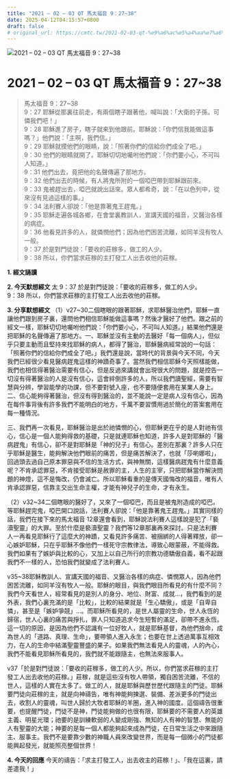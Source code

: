 ```yaml
---
title: "2021 – 02 – 03 QT 馬太福音 9：27~38"
date: 2025-04-12T04:15:57+0800
draft: false
# original_url: https://cmtc.tw/2021-02-03-qt-%e9%a6%ac%e5%a4%aa%e7%a6%8f%e9%9f%b3-9%ef%bc%9a2738
---
```


![2021 – 02 – 03 QT 馬太福音 9：27\~38](/images/qt.jpg   "2021 – 02 – 03 QT 馬太福音 9：27\~38")

# 2021 – 02 – 03 QT 馬太福音 9：27\~38

> 馬太福音 9：27\~38  
> 9：27 耶穌從那裏往前走，有兩個瞎子跟著他，喊叫說：「大衛的子孫，可憐我們吧！」  
> 9：28 耶穌進了房子，瞎子就來到他跟前。耶穌說：「你們信我能做這事嗎？」他們說：「主啊，我們信。」  
> 9：29 耶穌就摸他們的眼睛，說：「照著你們的信給你們成全了吧。」  
> 9：30 他們的眼睛就開了。耶穌切切地囑咐他們說：「你們要小心，不可叫人知道。」  
> 9：31 他們出去，竟把他的名聲傳遍了那地方。  
> 9：32 他們出去的時候，有人將鬼所附的一個啞巴帶到耶穌跟前來。  
> 9：33 鬼被趕出去，啞巴就說出話來。眾人都希奇，說：「在以色列中，從來沒有見過這樣的事。」  
> 9：34 法利賽人卻說：「他是靠著鬼王趕鬼。」  
> 9：35 耶穌走遍各城各鄉，在會堂裏教訓人，宣講天國的福音，又醫治各樣的病症。  
> 9：36 他看見許多的人，就憐憫他們；因為他們困苦流離，如同羊沒有牧人一般。  
> 9：37 於是對門徒說：「要收的莊稼多，做工的人少。  
> 9：38 所以，你們當求莊稼的主打發工人出去收他的莊稼。

**1. 經文誦讀**

**2.  今天默想經文**
太 9：37 於是對門徒說：「要收的莊稼多，做工的人少。  
9：38 所以，你們當求莊稼的主打發工人出去收他的莊稼。

**3. 分享默想經文**
（1）v27\~30二個瞎眼的跟著耶穌，求耶穌醫治他們，耶穌一直讓他們跟到房子裏，還問他們相信耶穌能做這事嗎？然後才醫好了他們。跟之前的經文一樣，耶穌切切地囑咐他們說：「你們要小心，不可叫人知道。」結果他們還是把耶穌的名聲傳遍了那地方。一、耶穌並沒有主動的去醫好「每一個病人」，但似乎只要主動而且堅持來找耶穌的病人，都得了醫治，耶穌醫病經常說的一句話：「照著你們的信給你們成全了吧。」我們還是說，當時代的背景與今天不同，今天我們已經很少看見醫病趕鬼這樣的神蹟奇事了。當然我們相信耶穌今天照樣能做，我們也相信得著醫治需要有信心，但是反過來講就會出現很大的問題，就是控告一切沒有得著醫治的人是沒有信心，這會絆倒許多的人，所以我們讀聖經，需要有智慧與分辨，學習能學的功課，但不要對號入座，也不要隨便套用在某業人身上。二、信心能夠得著醫治，但沒有得到醫治的，並不能說一定是病人沒有信心，因為在每件事背後有許多我們不能明白的地方，千萬不要習慣用過於簡化的答案套用在每一種情況。

三、我們再一次看見，耶穌醫治是出於祂憐憫的心，但耶穌更在乎的是人對祂有信心，信心是一個人能夠得救的基礎，只是就連耶穌也知道，許多人是對耶穌的「醫病趕鬼」有信心，卻不是對耶穌是「神的兒子」有信心。差別在那裏？許多人只在乎耶穌是醫生，能夠解決他們眼前的痛苦，但是痛苦解決了，也就「莎喲娜啦」，回過頭去過自己原本罪惡與不信的生活方式，與神無關，這樣醫病趕鬼有什麼意義呢？不肯承認罪惡，不肯接受耶穌是赦罪的主，人生的主宰，只把耶穌當作解決問題的神燈，這不是悔改，仍會滅亡。所以耶穌看重的是傳天國悔改的福音，唯有人肯承認罪惡，信靠主交出生命主權，才能有神兒子的生命，才有永生。

（2）v32\~34二個瞎眼的醫好了，又來了一個啞巴，而且是被鬼附造成的啞巴。等耶穌趕完鬼，啞巴開口說話，法利賽人卻說：「他是靠著鬼王趕鬼。」其實同樣的話，我們在接下來的馬太福音 12章還會看到，耶穌說法利賽人這樣說是犯了「褻瀆聖靈」的大罪。至於什麼是褻瀆聖靈？我們等12章那裏再來探討。只是法利賽人一再看見耶穌行了這麼大的神蹟，又看見許多痛苦、被捆綁的人得著釋放，卻一心嫉妒耶穌，只在乎耶穌不像他們一樣死守宗教律法，導致心眼蒙蔽，不能得救。我們如果有了嫉妒與比較的心，又加上以自己所行的宗教功德驕傲自義，看不起跟我們不一樣的人，恐怕我們就變成了法利賽人。

v35\~38耶穌教訓人、宣講天國的福音、又醫治各樣的病症、憐憫眾人，因為他們困苦流離，如同羊沒有牧人一般。耶穌的眼目，與我們眼目所看見的有什麼不同？我們今天看世人，經常看見的是別人的身分、地位、財富、成就…，我們看到的是外表，我們心裏充滿的是「比較」，比較的結果就是「生心驕傲」，或是「自卑自憐」，甚至是「嫉妒爭競」…。而耶穌所看見的，是世人屬靈的生命，世人永恆的歸宿，世人心裏的痛苦與掙扎，罪人只知道追求今生短暫的滿足，卻帶不進永恆。這一切的原因，是因為他們不認識有一位好牧人，就是耶穌基督，為他們捨命，成為世人的「道路、真理、生命」，要帶領人進入永生；也要在世上透過萬事互相效力，在人的生命中結滿聖靈豐盛的果子。如果我們無法看見人的靈魂，人的內心，我們不能看見耶穌所看見的，我們就不能跟隨主，也無法來服事人。

v37「於是對門徒說：「要收的莊稼多，做工的人少。所以，你們當求莊稼的主打發工人出去收他的莊稼。」莊稼，就是這些沒有牧人帶領，獨自困苦流離，不信的世人，這樣的人實在太多了。做工的人，就是耶穌與歷世歷代跟隨主的門徒。耶穌要門徒向莊稼的主，就是向神禱告，唯有神能夠揀選、裝備、差派更多的門徒出去，收割人的靈魂，叫世人歸於大牧者耶穌的羊圈，進入神的國度。這個禱告很重要，也提醒門徒，門徒不是神，門徒能夠做的也很有限，耶穌要的不需要人的英雄主義、明星光環；祂要的是訓練軟弱的人變成剛強、無知的人有神的智慧、無能的人有聖靈的大能；神要的是每一個人都能夠起來成為門徒，在日常生活之中來跟隨主、服事主。我們不是要靠少數的神職人員來改變世界，而是每一個微小的門徒都能興起發光，就能照亮整個世界！

**4. 今天的回應**
今天的禱告：「求主打發工人，出去收主的莊稼！」、「我在這裏，請差遣我！」
